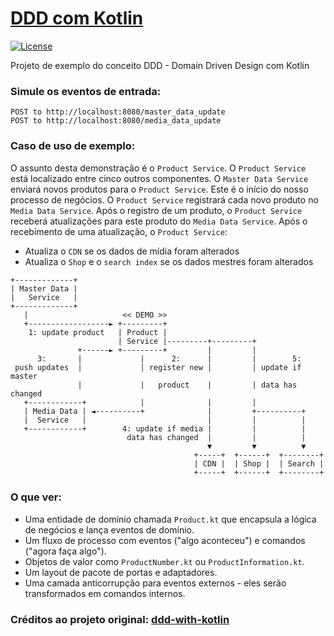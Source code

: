 <u> DDD com Kotlin</u>
=====================
[![License](https://img.shields.io/badge/license-MIT-blue.svg)](https://raw.githubusercontent.com/bringmeister/ddd-with-kotlin/master/LICENSE)

Projeto de exemplo do conceito DDD - Domain Driven Design com Kotlin

###

### Simule os eventos de entrada:

```
POST to http://localhost:8080/master_data_update
POST to http://localhost:8080/media_data_update
```

### Caso de uso de exemplo:

O assunto desta demonstração é o `Product Service`.
O `Product Service` está localizado entre cinco outros componentes.
O `Master Data Service` enviará novos produtos para o `Product Service`.
Este é o início do nosso processo de negócios.
O `Product Service` registrará cada novo produto no `Media Data Service`.
Após o registro de um produto, o `Product Service` receberá atualizações para este produto do `Media Data Service`.
Após o recebimento de uma atualização, o `Product Service`:
- Atualiza o `CDN` se os dados de mídia foram alterados
- Atualiza o `Shop` e o `search index` se os dados mestres foram alterados

```
+-------------+
| Master Data |
|   Service   |
+-------------+
   |                     << DEMO >>   
   +------------------► +---------+
    1: update product   | Product |
                        | Service |---------+---------+
               +------► +---------+         |         |
      3:       |             |      2:      |         |        5:
 push updates  |             | register new |         | update if master 
               |             |   product    |         | data has changed
   +------------+            |              |         |
   | Media Data | ◄----------+              |         +----------+
   |  Service   |                           |         |          |
   +------------+        4: update if media |         |          |
                          data has changed  |         |          |
                                            ▼         ▼          ▼
                                         +-----+  +------+  +--------+ 
                                         | CDN |  | Shop |  | Search |
                                         +-----+  +------+  +--------+
```

### O que ver:

- Uma entidade de domínio chamada `Product.kt` que encapsula a lógica de negócios e lança eventos de domínio.
- Um fluxo de processo com eventos ("algo aconteceu") e comandos ("agora faça algo").
- Objetos de valor como `ProductNumber.kt` ou `ProductInformation.kt`.
- Um layout de pacote de portas e adaptadores.
- Uma camada anticorrupção para eventos externos - eles serão transformados em comandos internos.


### Créditos ao projeto original: [ddd-with-kotlin](https://github.com/bringmeister/ddd-with-kotlin)
